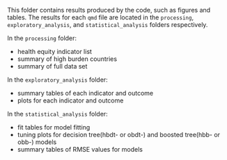 This folder contains results produced by the code, such as figures and tables. The results for each `qmd` file are located in the `processing`, `exploratory_analysis`, and `statistical_analysis` folders respectively.

In the `processing` folder: 
  - health equity indicator list
  - summary of high burden countries
  - summary of full data set
  
In the `exploratory_analysis` folder:
  - summary tables of each indicator and outcome
  - plots for each indicator and outcome
  
In the `statistical_analysis` folder:
  - fit tables for model fitting
  - tuning plots for decision tree(hbdt- or obdt-) and boosted tree(hbb- or obb-) models
  - summary tables of RMSE values for models

